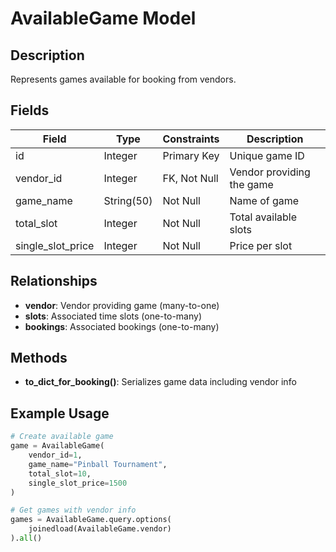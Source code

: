 # AvailableGame Model

## Description
Represents games available for booking from vendors.

## Fields

| Field | Type | Constraints | Description |
|-------|------|-------------|-------------|
| id | Integer | Primary Key | Unique game ID |
| vendor_id | Integer | FK, Not Null | Vendor providing the game |
| game_name | String(50) | Not Null | Name of game |
| total_slot | Integer | Not Null | Total available slots |
| single_slot_price | Integer | Not Null | Price per slot |

## Relationships

- **vendor**: Vendor providing game (many-to-one)
- **slots**: Associated time slots (one-to-many)
- **bookings**: Associated bookings (one-to-many)

## Methods

- **to_dict_for_booking()**: Serializes game data including vendor info

## Example Usage
```python
# Create available game
game = AvailableGame(
    vendor_id=1,
    game_name="Pinball Tournament",
    total_slot=10,
    single_slot_price=1500
)

# Get games with vendor info
games = AvailableGame.query.options(
    joinedload(AvailableGame.vendor)
).all()